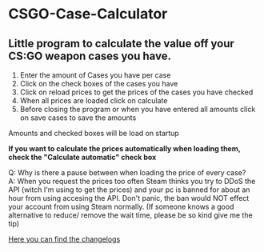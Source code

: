 # CSGO-Case-Calculator
## Little program to calculate the value off your CS:GO weapon cases you have.

1. Enter the amount of Cases you have per case
2. Click on the check boxes of the cases you have
3. Click on reload prices to get the prices of the cases you have checked
4. When all prices are loaded click on calculate
5. Before closing the program or when you have entered all amounts click on save cases to save the amounts

Amounts and checked boxes will be load on startup

**If you want to calculate the prices automatically when loading them, check the "Calculate automatic" check box**

Q: Why is there a pause between when loading the price of every case?  
A: When you request the prices too often Steam thinks you try to DDoS the API (witch I'm using to get the prices) and your pc is banned for about an hour from using accesing the API. Don't panic, the ban would NOT effect your account from using Steam normally.
(If someone knows a good alternative to reduce/ remove the wait time, please be so kind give me the tip)

[Here you can find the changelogs](Changelogs.txt)
